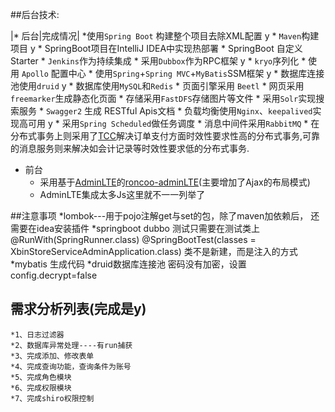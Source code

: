 ﻿##后台技术:

|* 后台|完成情况|
    *使用`Spring Boot` 构建整个项目去除XML配置 y
	* `Maven`构建项目     y
	* SpringBoot项目在IntelliJ IDEA中实现热部署
	* SpringBoot 自定义Starter 
	* `Jenkins`作为持续集成
	* 采用`Dubbox`作为RPC框架  y
	* `kryo`序列化
	* 使用 `Apollo` 配置中心
	* 使用`Spring`+`Spring MVC`+`MyBatis`SSM框架   y
	* 数据库连接池使用`druid`    y
	* 数据库使用`MySQL`和`Redis`
	* 页面引擎采用 `Beetl`
	* 网页采用`freemarker`生成静态化页面
	* 存储采用`FastDFS`存储图片等文件
	* 采用`Solr`实现搜索服务
	* `Swagger2` 生成 RESTful Apis文档
	* 负载均衡使用`Nginx`、`keepalived`实现高可用  y
	* 采用`Spring Scheduled`做任务调度
	* 消息中间件采用`RabbitMQ`
	* 在分布式事务上则采用了[TCC](https://github.com/changmingxie/tcc-transaction)解决订单支付方面时效性要求性高的分布式事务,可靠的消息服务则来解决如会计记录等时效性要求低的分布式事务.
* 前台
	* 采用基于[AdminLTE](https://github.com/almasaeed2010/AdminLTE)的[roncoo-adminLTE](https://github.com/roncoo/roncoo-adminLTE)(主要增加了Ajax的布局模式)
	* AdminLTE集成太多Js这里就不一一列举了

##注意事项
*lombok---用于pojo注解get与set的包，除了maven加依赖后，
          还需要在idea安装插件
*springboot dubbo 测试只需要在测试类上
	@RunWith(SpringRunner.class)
	@SpringBootTest(classes = XbinStoreServiceAdminApplication.class)
	类不是新建，而是注入的方式
*mybatis 生成代码
*druid数据库连接池
   密码没有加密，设置config.decrypt=false

	
## 需求分析列表(完成是y)
	*1、日志过滤器
	*2、数据库异常处理----有run捕获
	*3、完成添加、修改表单
	*4、完成查询功能，查询条件为账号
	*5、完成角色模块
	*6、完成权限模块
	*7、完成shiro权限控制
